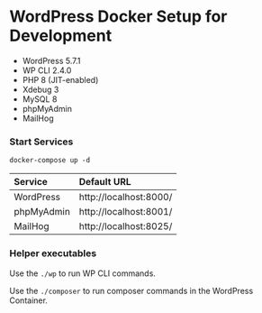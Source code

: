 # WordPress Docker Setup for Development

- WordPress 5.7.1
- WP CLI 2.4.0
- PHP 8 (JIT-enabled)
- Xdebug 3
- MySQL 8
- phpMyAdmin
- MailHog

### Start Services

```
docker-compose up -d
```

| Service    | Default URL
|:-----------|:---------------------|
| WordPress  | http://localhost:8000/ 
| phpMyAdmin | http://localhost:8001/ 
| MailHog    | http://localhost:8025/


### Helper executables

Use the `./wp` to run WP CLI commands.

Use the `./composer` to run composer commands in the WordPress Container.
